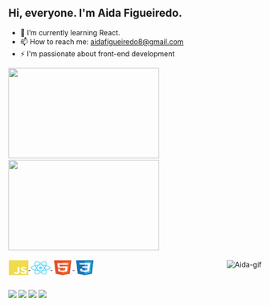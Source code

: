 ## Hi, everyone. I'm Aida Figueiredo.

- 🌱 I’m currently learning React.
- 📫 How to reach me: aidafigueiredo8@gmail.com
- ⚡ I'm passionate about front-end development

<div>
  <a href="https://github.com/AidaFig">
  <img height="180em" width="300px" src="https://github-readme-stats.vercel.app/api?username=AidaFig&show_icons=true&theme=nightowl&include_all_commits=true&count_private=true"/>
  <img height="180em" width="300px" src="https://github-readme-stats.vercel.app/api/top-langs/?username=AidaFig&layout=compact&langs_count=7&theme=nightowl"/>
</div>
  <div style="display: inline_block"><br>
  <img align="center" alt="Aida-Js" height="30" width="40" src="https://raw.githubusercontent.com/devicons/devicon/master/icons/javascript/javascript-plain.svg">
  <img align="center" alt="Aida-React" height="30" width="40" src="https://raw.githubusercontent.com/devicons/devicon/master/icons/react/react-original.svg">
  <img align="center" alt="Aida-HTML" height="30" width="40" src="https://raw.githubusercontent.com/devicons/devicon/master/icons/html5/html5-original.svg">
  <img align="center" alt="Aida-CSS" height="30" width="40" src="https://raw.githubusercontent.com/devicons/devicon/master/icons/css3/css3-original.svg">
   <img align="right" alt="Aida-gif" src="https://i.picasion.com/pic91/6b81e4baff768e772a4003fb94f0f429.gif">
</div>
  
  ##
  
  <div> 
    <a href="https://www.linkedin.com/in/aida-figueiredo-8240651b3/" target="_blank"><img src="https://img.shields.io/badge/-LinkedIn-%230077B5?style=for-the-badge&logo=linkedin&logoColor=white" target="_blank"></a>
  <a href="https://www.instagram.com/aidafigs" target="_blank"><img src="https://img.shields.io/badge/-Instagram-%23E4405F?style=for-the-badge&logo=instagram&logoColor=white" target="_blank"></a>
    <a href="https://twitter.com/aidafigs" target="_blank"><img src="https://img.shields.io/badge/Twitter-1DA1F2?style=for-the-badge&logo=twitter&logoColor=white" target="_blank"></a>
 <a href="https://www.facebook.com/aida.figueiredo.9/" target="_blank"><img src="https://img.shields.io/badge/Facebook-1877F2?style=for-the-badge&logo=facebook&logoColor=white" target="_blank"></a>
</div>
